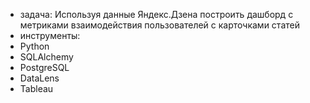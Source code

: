 - задача:
Используя данные Яндекс.Дзена построить дашборд с метриками взаимодействия пользователей с карточками статей
- инструменты:
 - Python
 - SQLAlchemy
 - PostgreSQL
 - DataLens
 - Tableau